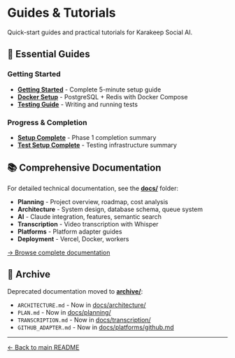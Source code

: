 # Guides & Tutorials

Quick-start guides and practical tutorials for Karakeep Social AI.

## 🎯 Essential Guides

### Getting Started
- **[Getting Started](GETTING_STARTED.md)** - Complete 5-minute setup guide
- **[Docker Setup](DOCKER.md)** - PostgreSQL + Redis with Docker Compose
- **[Testing Guide](TESTING.md)** - Writing and running tests

### Progress & Completion
- **[Setup Complete](SETUP_COMPLETE.md)** - Phase 1 completion summary
- **[Test Setup Complete](TEST_SETUP_COMPLETE.md)** - Testing infrastructure summary

## 📚 Comprehensive Documentation

For detailed technical documentation, see the **[docs/](../docs/)** folder:

- **Planning** - Project overview, roadmap, cost analysis
- **Architecture** - System design, database schema, queue system
- **AI** - Claude integration, features, semantic search
- **Transcription** - Video transcription with Whisper
- **Platforms** - Platform adapter guides
- **Deployment** - Vercel, Docker, workers

[→ Browse complete documentation](../docs/README.md)

## 📁 Archive

Deprecated documentation moved to **[archive/](archive/)**:

- `ARCHITECTURE.md` - Now in [docs/architecture/](../docs/architecture/)
- `PLAN.md` - Now in [docs/planning/](../docs/planning/)
- `TRANSCRIPTION.md` - Now in [docs/transcription/](../docs/transcription/)
- `GITHUB_ADAPTER.md` - Now in [docs/platforms/github.md](../docs/platforms/github.md)

---

[← Back to main README](../README.md)
